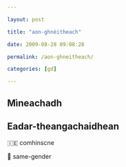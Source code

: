```yaml
---

layout: post

title: "aon-ghnèitheach"

date: 2009-08-28 09:08:28

permalink: /aon-ghneitheach/

categories: [gd]

---
```


## Mìneachadh

## Eadar-theangachaidhean

&#x1f1ee;&#x1f1ea; comhinscne

&#x1f3f4;&#xe0067;&#xe0062;&#xe0065;&#xe006e;&#xe0067;&#xe007f; same-gender